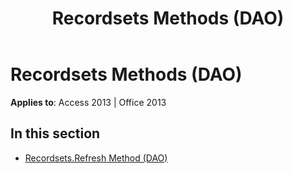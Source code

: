 ﻿---
title: Recordsets Methods (DAO)
TOCTitle: Methods
ms:assetid: d769d5d1-e66e-4dfb-ab30-2a0b3686d530
ms:mtpsurl: https://msdn.microsoft.com/library/Dn125678(v=office.15)
ms:contentKeyID: 52074551
ms.date: 09/18/2015
mtps_version: v=office.15
---

# Recordsets Methods (DAO)


**Applies to**: Access 2013 | Office 2013

## In this section

  - [Recordsets.Refresh Method (DAO)](recordsets-refresh-method-dao.md)

